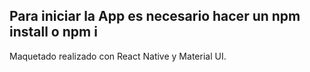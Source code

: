 ## Para iniciar la App es necesario hacer un npm install o npm i

Maquetado realizado con React Native y Material UI.
